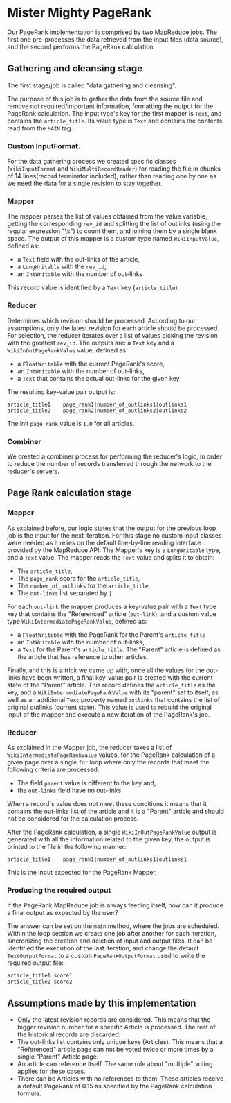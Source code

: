 # Mister Mighty PageRank 

Our PageRank implementation is comprised by two MapReduce jobs. The first one pre-processes the data retrieved from the input files (data source), and the second performs the PageRank calculation.

## Gathering and cleansing stage

The first stage/job is called "data gathering and cleansing".

The purpose of this job is to gather the data from the source file and remove not required/important information, formatting the output for the PageRank calculation. The input type's key for the first mapper is `Text`, and contains the `article_title`. Its value type is `Text` and contains the contents read from the `MAIN` tag.  

### Custom InputFormat. 

For the data gathering process we created specific classes (`WikiInputFormat` and `WikiMultiRecordReader`) for reading the file in chunks of 14 lines(record terminator included), rather than reading one by one as we need the data for a single revision to stay together.  

### Mapper

The mapper parses the list of values obtained from the value variable, getting the corresponding `rev_id` and splitting the list of outlinks (using the regular expression "\s") to count them, and joining them by a single blank space. The output of this mapper is a custom type named `WikiInputValue`, defined as:

 - a `Text` field with the out-links of the article,  
 - a `LongWritable` with the `rev_id`,
 - an `IntWritable` with the number of out-links

This record value is identified by a `Text` key (`article_title`).

### Reducer

Determines which revision should be processed. According to our assumptions, only the latest revision for each article should be processed. For selection, the reducer iterates over a list of values picking the revision with the greatest `rev_id`. The outputs are: a `Text` key and a `WikiInOutPageRankValue` value, defined as:

 - a `FloatWritable` with the current PageRank's score,
 - an `IntWritable` with the number of out-links,
 - a `Text` that contains the actual out-links for the given key

The resulting key-value pair output is:  

```
article_title1    page_rank1|number_of_outlinks1|outlinks1
article_title2    page_rank2|number_of_outlinks2|outlinks2
```

The init `page_rank` value is `1.0` for all articles.

### Combiner

We created a combiner process for performing the reducer's logic, in order to reduce the number of records transferred through the network to the reducer's servers.

## Page Rank calculation stage 

### Mapper

As explained before, our logic states that the output for the previous loop job is the input for the next iteration. For this stage no custom input classes were needed as it relies on the default line-by-line reading interface provided by the MapReduce API. The Mapper's key is a `LongWritable` type, and a `Text` value. The mapper reads the `Text` value and splits it to obtain:
 - The `article_title`,
 - The `page_rank` score for the `article_title`,
 - The `number_of_outlinks` for the `article_title`,
 - The `out-links` list separated by `|`

For each `out-link` the mapper produces a key-value pair with a `Text` type key that contains the "Referenced" article (`out-link`), and a custom value type `WikiIntermediatePageRankValue`, defined as:

 - a `FloatWritable` with the PageRank for the Parent's `article_title`
 - an `IntWritable` with the number of out-links,
 - a `Text` for the Parent's `article_title`. The "Parent" article is defined as the article that has reference to other articles. 

Finally, and this is a trick we came up with, once all the values for the out-links have been written, a final key-value pair is created with the current state of the "Parent" article. This record defines the `article_title` as the key, and a `WikiIntermediatePageRankValue` with its "parent" set to itself, as well as an additional `Text` property named `outlinks` that contains the list of original outlinks (current state). This value is used to rebuild the original input of the mapper and execute a new iteration of the PageRank's job.

### Reducer

As explained in the Mapper job, the reducer takes a list of `WikiIntermediatePageRankValue` values, for the PageRank calculation of a given page over a single `for` loop where only the records that meet the following criteria are processed:

 - The field `parent` value is different to the key and,
 - the `out-links` field have no out-links 

When a record's value does not meet these conditions it means that it contains the out-links list of the article and it is a "Parent" article and should not be considered for the calculation process.

After the PageRank calculation, a single `WikiInOutPageRankValue` output is generated with all the information related to the given key, the output is printed to the file in the following manner:  

```
article_title1    page_rank1|number_of_outlinks1|outlinks1
```

This is the input expected for the PageRank Mapper.

### Producing the required output

If the PageRank MapReduce job is always feeding itself, how can it produce a final output as expected by the user?

The answer can be set on the `main` method, where the jobs are scheduled. Within the loop section we create one job after another for each iteration, sincronizing the creation and deletion of input and output files. It can be identified the execution of the last iteration, and change the default `TextOutputFormat` to a custom `PageRankOutputFormat` used to write the required output file:

```
article_title1 score1
article_title2 score2
```

## Assumptions made by this implementation

 - Only the latest revision records are considered. This means that the bigger revision number for a specific Article is processed. The rest of the historical records are discarded.
 - The out-links list contains only unique keys (Articles). This means that a "Referenced" article page can not be voted twice or more times by a single "Parent" Article page.
 - An article can reference itself. The same rule about "multiple" voting applies for these cases. 
 - There can be Articles with no references to them. These articles receive a default PageRank of 0.15 as specified by the PageRank calculation formula.
